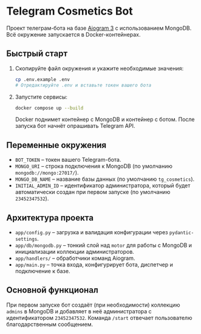 # Telegram Cosmetics Bot

Проект телеграм-бота на базе [Aiogram 3](https://docs.aiogram.dev/) c использованием MongoDB. Всё окружение запускается в Docker-контейнерах.

## Быстрый старт

1. Скопируйте файл окружения и укажите необходимые значения:

   ```bash
   cp .env.example .env
   # Отредактируйте .env и вставьте токен вашего бота
   ```

2. Запустите сервисы:

   ```bash
   docker compose up --build
   ```

   Docker поднимет контейнер с MongoDB и контейнер с ботом. После запуска бот начнёт опрашивать Telegram API.

## Переменные окружения

- `BOT_TOKEN` – токен вашего Telegram-бота.
- `MONGO_URI` – строка подключения к MongoDB (по умолчанию `mongodb://mongo:27017/`).
- `MONGO_DB_NAME` – название базы данных (по умолчанию `tg_cosmetics`).
- `INITIAL_ADMIN_ID` – идентификатор администратора, который будет автоматически создан при первом запуске (по умолчанию `23452347532`).

## Архитектура проекта

- `app/config.py` – загрузка и валидация конфигурации через `pydantic-settings`.
- `app/db/mongodb.py` – тонкий слой над `motor` для работы с MongoDB и инициализации коллекции администраторов.
- `app/handlers/` – обработчики команд Aiogram.
- `app/main.py` – точка входа, конфигурирует бота, диспетчер и подключение к базе.

## Основной функционал

При первом запуске бот создаёт (при необходимости) коллекцию `admins` в MongoDB и добавляет в неё администратора с идентификатором `23452347532`. Команда `/start` отвечает пользователю благодарственным сообщением.
